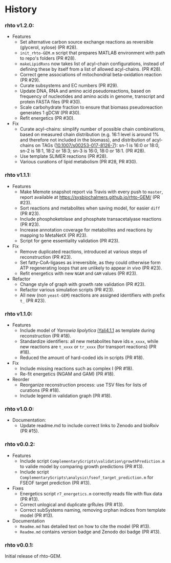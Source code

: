 # History

### rhto v1.2.0:
* Features
  * Set alternative carbon source exchange reactions as reversible (glycerol, xylose) (PR #28).
  * `init_rhto-GEM.m` script that prepares MATLAB environment with path to repo's folders (PR #28).
  * `makeLipidRxns` now takes list of acyl-chain configurations, instead of defining these by itself from a list of allowed acyl-chains.  (PR #28).
  * Correct gene associations of mitochondrial beta-oxidation reaction (PR #29).
  * Curate subsystems and EC numbers (PR #29).
  * Update DNA, RNA and amino acid pseudoreactions, based on frequency of nucleotides and amino acids in genome, transcript and protein FASTA files (PR #30).
  * Scale carbohydrate fraction to ensure that biomass pseudoreaction generates 1 gDCW (PR #30).
  * Refit energetics (PR #30).
* Fix
  * Curate acyl-chains: simplify number of possible chain combinations, based on measured chain distribution (e.g. 16:1 level is around 1% and therefore not included in the biomass), and distribution of acyl-chains on TAGs ([10.1007/s00253-017-8126-7](http://doi.org/10.1007/s00253-017-8126-7)):  sn-1 is 16:0 or 18:0, sn-2 is 18:1, 18:2 or 18:3; sn-3 is 16:0, 18:0 or 18:1. (PR #28).
  * Use template SLIMER reactions (PR #28).
  * Various curations of lipid metabolism (PR #28, PR #30).

### rhto v1.1.1:
* Features
  * Make Memote snapshot report via Travis with every push to `master`, report available at https://sysbiochalmers.github.io/rhto-GEM/ (PR #23).
  * Sort reactions and metabolites when saving model, for easier `diff` (PR #23).
  * Include phosphoketolase and phosphate transacetalyase reactions (PR #23).
  * Increase annotation coverage for metabolites and reactions by mapping to MetaNetX (PR #23).
  * Script for gene essentiality validation (PR #23).
* Fix
  * Remove duplicated reactions, introduced at various steps of reconstruction (PR #23).
  * Set fatty-CoA-ligases as irreversible, as they could otherwise form ATP regenerating loops that are unlikely to appear _in vivo_ (PR #23).
  * Refit energetics with new `NGAM` and `GAM` values (PR #23).
* Refactor
  * Change style of graph with growth rate validation (PR #23).
  * Refactor various simulation scripts (PR #23).
  * All new (non `yeast-GEM`) reactions are assigned identifiers with prefix `t_`  (PR #23).

### rhto v1.1.0:
* Features
  * Include model of _Yarrowia lipolytica_ [iYali4.1.1](https://github.com/SysBioChalmers/Yarrowia_lipolytica_W29-GEM/releases/tag/4.1.1) as template during reconstruction (PR #18).
  * Standardize identifiers: all new metabolites have ids `m_xxxx`, while new reactions are `t_xxxx` or `tr_xxxx` (for transport reactions) (PR #18).
  * Reduced the amount of hard-coded ids in scripts (PR #18).
* Fix
  * Include missing reactions such as complex I (PR #18).
  * Re-fit energetics (NGAM and GAM) (PR #18).
* Reorder
  * Reorganize reconstruction process: use TSV files for lists of curations (PR #18).
  * Include legend in validation graph (PR #18).

### rhto v1.0.0:
* Documentation:
  * Update readme.md to include correct links to Zenodo and bioRxiv (PR #15).

### rhto v0.0.2:
* Features
  * Include script `ComplementaryScripts\validation\growthPrediction.m` to valide model by comparing growth predictions (PR #13).
  * Include script `ComplementaryScripts\analysis\fseof_target_prediction.m` for FSEOF target prediction (PR #13).
* Fixes
  * Energetics script `r7_energetics.m` correctly reads file with flux data (PR #13).
  * Correct unlogical and duplicate grRules (PR #13).
  * Correct subSystems naming, removing orphan indices from template model (PR #13).
* Documentation
  * `Readme.md` has detailed text on how to cite the model (PR #13).
  * `Readme.md` contains version badge and Zenodo doi badge (PR #13).

### rhto v0.0.1:
Initial release of rhto-GEM.